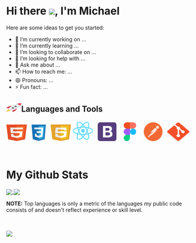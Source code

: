 <h1> Hi there <img src ="https://user-images.githubusercontent.com/79151294/164762206-b90b4e56-58ac-4d89-baf2-f9132ccabcdb.gif" width="30px" height:"30px">, I'm Michael</h1>



Here are some ideas to get you started:

- 🔭 I’m currently working on ...
- 🌱 I’m currently learning ...
- 👯 I’m looking to collaborate on ...
- 🤔 I’m looking for help with ...
- 💬 Ask me about ...
- 📫 How to reach me: ...
- 😄 Pronouns: ...
- ⚡ Fun fact: ...


<!-- LANGUAGES AND TOOLS -->
<section>
	<div>
	  <h1> <img src="https://raw.githubusercontent.com/escapingyouth/escapingyouth/main/Icons/rocket.svg" width="40px" height="23px"/>Languages and Tools </h1>
	</div>
	<div>
               <img src="https://raw.githubusercontent.com/escapingyouth/escapingyouth/main/Icons/html.svg" width="55px" height="55px"/>
	       <img src="https://raw.githubusercontent.com/escapingyouth/escapingyouth/main/Icons/css3.svg" width="55px" height="55px"/>
	       <img src="https://raw.githubusercontent.com/escapingyouth/escapingyouth/main/Icons/javascript.svg" width="55px" height="55px"/>
	       <img src="https://raw.githubusercontent.com/escapingyouth/escapingyouth/main/Icons/react.svg" width="55px" height="55px"/>
		 <span>&nbsp;  </span>
	       <img src="https://raw.githubusercontent.com/escapingyouth/escapingyouth/main/Icons/bootstrap.svg" width="50px" height="50px"/>
		 <span>&nbsp;  </span>
	       <img src="https://raw.githubusercontent.com/escapingyouth/escapingyouth/main/Icons/figma.svg" width="50px" height="50px"/>
		 <span>&nbsp;  </span>
	       <img src="https://raw.githubusercontent.com/escapingyouth/escapingyouth/main/Icons/postman.svg" width="50px" height="50px"/>
		 <span>&nbsp;  </span>
	       <img src="https://raw.githubusercontent.com/escapingyouth/escapingyouth/main/Icons/git.svg" width="60px" height="50px"/>
	</div>
</section>

<p>&nbsp;  </p>




<!-- MY GITHUB STATS -->
<h1>My Github Stats</h1>

<a href="https://github.com/escapingyouth/github-readme-stats">
  <img align="center" src="https://github-readme-stats.vercel.app/api?username=escapingyouth&show_icons=true&theme=github_dark&hide_border=true&include_all_commits=true" width ="1000px"/>
</a>

<a href="https://github.com/escapingyouth/github-readme-stats">
  <img align="center" src="https://github-readme-stats.vercel.app/api/top-langs/?username=escapingyouth&layout=compact&theme=github_dark&hide_border=true" width ="950px"/>
</a>
<p><b>NOTE:</b> Top languages is only a metric of the languages my public code consists of and doesn't reflect experience or skill level.<p>

<p>&nbsp;  </p>

<a href="https://github.com/escapingyouth/github-readme-activity-graph">
  <img align="center" src="https://activity-graph.herokuapp.com/graph?username=escapingyouth&theme=react-dark&hide_border=true" width ="1200px"/>
</a>




	
